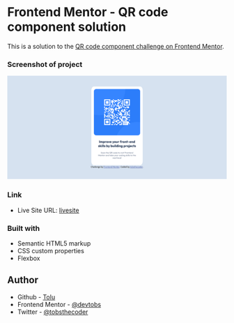 # Frontend Mentor - QR code component solution

This is a solution to the [QR code component challenge on Frontend Mentor](https://www.frontendmentor.io/challenges/qr-code-component-iux_sIO_H).

### Screenshot of project

![QR-code pic](./images/screenshot.png)

### Link

- Live Site URL: [livesite](https://devtobs.github.io/QR-code/)

### Built with

- Semantic HTML5 markup
- CSS custom properties
- Flexbox

## Author

- Github - [Tolu](https://github.com/devtobs)
- Frontend Mentor - [@devtobs](https://www.frontendmentor.io/profile/@devtobs)
- Twitter - [@tobsthecoder](https://www.twitter.com/tobsthecoder)
